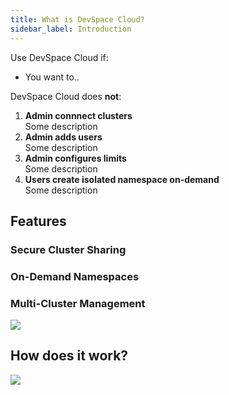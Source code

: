 ```yaml
---
title: What is DevSpace Cloud?
sidebar_label: Introduction
---
```


Use DevSpace Cloud if:
- You want to..

DevSpace Cloud does **not**:

1. **Admin connnect clusters**  
    Some description
2. **Admin adds users**  
    Some description
3. **Admin configures limits**  
    Some description
4. **Users create isolated namespace on-demand**  
    Some description

## Features

### Secure Cluster Sharing

### On-Demand Namespaces

### Multi-Cluster Management

<img src="/img/cluster-compatibility.png" />

## How does it work?


<img src="/img/workflow-devspace-cloud.png" />